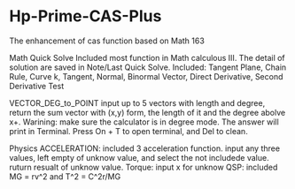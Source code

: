 # Hp-Prime-CAS-Plus
The enhancement of cas function based on Math 163

Math Quick Solve
Included most function in Math calculous III. The detail of solution are saved in Note/Last Quick Solve.
Included: Tangent Plane,  Chain Rule, Curve k, Tangent, Normal, Binormal Vector,  Direct Derivative,  Second Derivative Test

VECTOR_DEG_to_POINT
input up to 5 vectors with length and degree, return the sum vector with (x,y) form, the length of it and the degree abolve x+. 
Warining: make sure the calculator is in degree mode. The answer will print in Terminal. Press On + T to open terminal, and Del to clean.

Physics
ACCELERATION:
included 3 acceleration function. input any three values, left empty of unknow value, and select the not includede value. ruturn resualt of unknow value.
Torque:
input x for unknow
QSP:
included MG = rv^2 and T^2 = C^2r/MG

